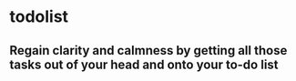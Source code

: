 # todolist

## Regain clarity and calmness by getting all those tasks out of your head and onto your to-do list
